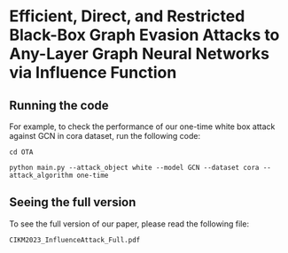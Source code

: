 # Efficient, Direct, and Restricted Black-Box Graph Evasion Attacks to Any-Layer Graph Neural Networks via Influence Function
## Running the code
For example, to check the performance of our one-time white box attack against GCN in cora dataset, run the following code:
```
cd OTA
```

```
python main.py --attack_object white --model GCN --dataset cora --attack_algorithm one-time
```

## Seeing the full version
To see the full version of our paper, please read the following file:
```
CIKM2023_InfluenceAttack_Full.pdf
```
